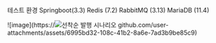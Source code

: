 테스트 환경
Springboot(3.3)
Redis     (7.2)
RabbitMQ  (3.13)
MariaDB   (11.4)


![image](https://![선착순 발행 시나리오](https://github.com/user-attachments/assets/af6661ef-1da9-4d73-9296-5d40ba62ed2e)
github.com/user-attachments/assets/6995bd32-108c-41b2-8a6e-7ad3b9be85c9)

